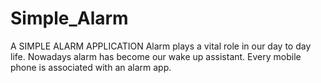# Simple_Alarm
A SIMPLE ALARM APPLICATION
Alarm plays a vital role in our day to day life. Nowadays alarm has become our wake up assistant. Every mobile phone is associated with an alarm app.
